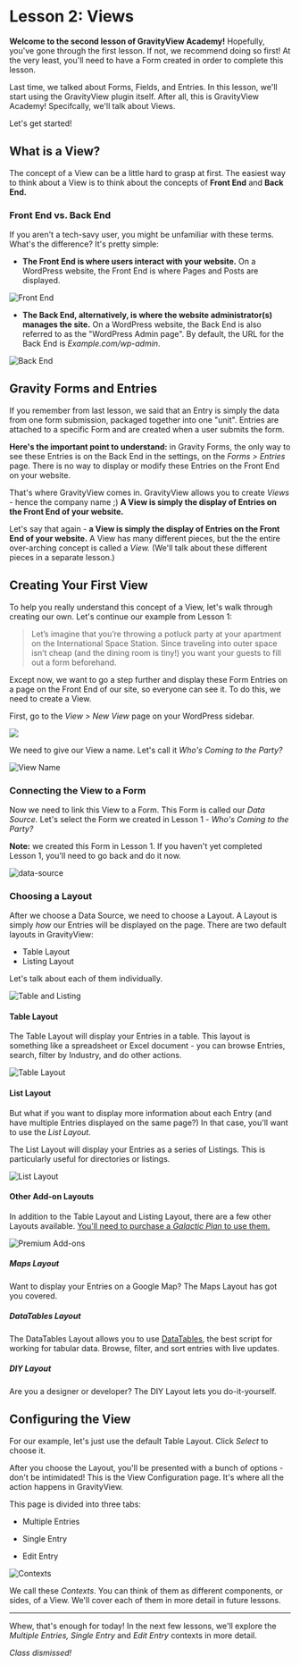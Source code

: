 # Lesson 2: Views



**Welcome to the second lesson of GravityView Academy!** Hopefully, you've gone through the first lesson. If not, we recommend doing so first! At the very least, you'll need to have a Form created in order to complete this lesson.

Last time, we talked about Forms, Fields, and Entries. In this lesson, we'll start using the GravityView plugin itself. After all, this is GravityView Academy! Specifcally, we'll talk about Views.

Let's get started!


## What is a View?

The concept of a View can be a little hard to grasp at first. The easiest way to think about a View is to think about the concepts of **Front End** and **Back End.**



### Front End vs. Back End

If you aren't a tech-savy user, you might be unfamiliar with these terms. What's the difference? It's pretty simple:

- **The Front End is where users interact with your website.** On a WordPress website, the Front End is where Pages and Posts are displayed.

  

![Front End](./gitbook/images/front-end.png)



- **The Back End, alternatively, is where the website administrator(s) manages the site.** On a WordPress website, the Back End is also referred to as the "WordPress Admin page". By default, the URL for the Back End is *Example.com/wp-admin*.

  

![Back End](./gitbook/images/back-end.png)



## Gravity Forms and Entries

If you remember from last lesson, we said that an Entry is simply the data from one form submission, packaged together into one "unit". Entries are attached to a specific Form and are created when a user submits the form.

**Here's the important point to understand:** in Gravity Forms, the only way to see these Entries is on the Back End in the settings, on the *Forms > Entries* page. There is no way to display or modify these Entries on the Front End on your website.

That's where GravityView comes in. GravityView allows you to create *Views* - hence the company name ;) **A View is simply the display of Entries on the Front End of your website.**

Let's say that again - **a View is simply the display of Entries on the Front End of your website.** A View has many different pieces, but the the entire over-arching concept is called a *View.* (We'll talk about these different pieces in a separate lesson.)



## Creating Your First View

To help you really understand this concept of a View, let's walk through creating our own. Let's continue our example from Lesson 1:

> Let’s imagine that you’re throwing a potluck party at your apartment on the International Space Station. Since traveling into outer space isn’t cheap (and the dining room is tiny!) you want your guests to fill out a form beforehand.

Except now, we want to go a step further and display these Form Entries on a page on the Front End of our site, so everyone can see it. To do this, we need to create a View.

First, go to the *View > New View* page on your WordPress sidebar.



![](./gitbook/images/new-view.png)



We need to give our View a name. Let's call it *Who's Coming to the Party?*



![View Name](./gitbook/images/new-view-name.png)



### Connecting the View to a Form

Now we need to link this View to a Form. This Form is called our *Data Source.* Let's select the Form we created in Lesson 1 - *Who's Coming to the Party?*

**Note:** we created this Form in Lesson 1. If you haven't yet completed Lesson 1, you'll need to go back and do it now.



![data-source](./gitbook/images/data-source.png)



### Choosing a Layout

After we choose a Data Source, we need to choose a Layout. A Layout is simply *how* our Entries will be displayed on the page. There are two default layouts in GravityView:

- Table Layout
- Listing Layout

Let's talk about each of them individually.



![Table and Listing](./gitbook/images/view-layout.png)



#### Table Layout

The Table Layout will display your Entries in a table. This layout is something like a spreadsheet or Excel document - you can browse Entries, search, filter by Industry, and do other actions.



![Table Layout](./gitbook/images/table-layout.png)



#### List Layout

But what if you want to display more information about each Entry (and have multiple Entries displayed on the same page?) In that case, you'll want to use the *List Layout.*

The List Layout will display your Entries as a series of Listings. This is particularly useful for directories or listings. 

![List Layout](./gitbook/images/list-layout.png)



#### Other Add-on Layouts

In addition to the Table Layout and Listing Layout, there are a few other Layouts available. [You'll need to purchase a *Galactic Plan* to use them.](https://gravityview.co/pricing/)



![Premium Add-ons](./gitbook/images/premium-addons.png)



##### Maps Layout

Want to display your Entries on a Google Map? The Maps Layout has got you covered.

##### DataTables Layout

The DataTables Layout allows you to use [DataTables](https://datatables.net/), the best script for working for tabular data. Browse, filter, and sort entries with live updates.

##### DIY Layout

Are you a designer or developer? The DIY Layout lets you do-it-yourself.



## Configuring the View

For our example, let's just use the default Table Layout.  Click *Select* to choose it.

After you choose the Layout, you'll be presented with a bunch of options - don't be intimidated! This is the View Configuration page. It's where all the action happens in GravityView.

This page is divided into three tabs:

- Multiple Entries

- Single Entry

- Edit Entry

  

![Contexts](./gitbook/images/contexts.png)



We call these *Contexts*. You can think of them as different components, or sides, of a View. We'll cover each of them in more detail in future lessons.

---



Whew, that's enough for today! In the next few lessons, we'll explore the *Multiple Entries,* *Single Entry* and *Edit Entry* contexts in more detail.

*Class dismissed!*